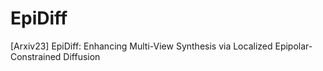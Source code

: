 # EpiDiff
[Arxiv23] EpiDiff: Enhancing Multi-View Synthesis via Localized Epipolar-Constrained Diffusion
